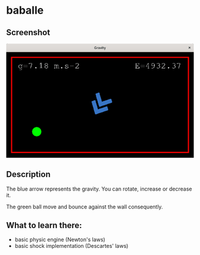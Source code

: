# baballe

## Screenshot
<img src="img/capture1.png" alt="screenshot">

## Description
The blue arrow represents the gravity. You can rotate, increase or decrease it.

The green ball move and bounce against the wall consequently.

## What to learn there:
  - basic physic engine (Newton's laws)
  - basic shock implementation (Descartes' laws)
